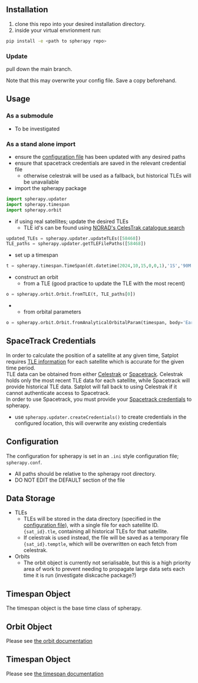## Installation
1. clone this repo into your desired installation directory.
2. inside your virtual envrionment run: 
```bash
pip install -e <path to spherapy repo>
```
### Update
pull down the main branch. 

Note that this may overwrite your config file. Save a copy beforehand.

## Usage
### As a submodule
- To be investigated

### As a stand alone import
- ensure the [configuration file](spherapy.conf) has been updated with any desired paths
- ensure that spacetrack credentials are saved in the relevant credential file
	- otherwise celestrak will be used as a fallback, but historical TLEs will be unavailable
- import the spherapy package
```python
import spherapy.updater
import spherapy.timespan
import spherapy.orbit
```
- if using real satellites; update the desired TLEs
	- TLE id's can be found using [NORAD's CelesTrak catalogue search](https://celestrak.org/satcat/search.php)
```python
updated_TLEs = spherapy.updater.updateTLEs([58468])
TLE_paths = spherapy.updater.getTLEFilePaths([58468])
```
- set up a timespan
```python
t = spherapy.timespan.TimeSpan(dt.datetime(2024,10,15,0,0,1),'1S','90M')
```
- construct an orbit
	- from a TLE (good practice to update the TLE with the most recent)
```python
o = spherapy.orbit.Orbit.fromTLE(t, TLE_paths[0])
```  
-	- from orbital parameters
```python
o = spherapy.orbit.Orbit.fromAnalyticalOrbitalParam(timespan, body='Earth', a=6978, ecc=0, inc=0, raan=0, argp=0, mean_nu=0, name='Analytical', astrobodies=True)
```  

## SpaceTrack Credentials
In order to calculate the position of a satellite at any given time, Satplot requires [TLE information](https://en.wikipedia.org/wiki/Two-line_element_set) for each satellite which is accurate for the given time period.  
TLE data can be obtained from either [Celestrak](https://celestrak.org/) or [Spacetrack](https://www.space-track.org/). 
Celestrak holds only the most recent TLE data for each satellite, while Spacetrack will provide historical TLE data. Satplot will fall back to using Celestrak if it cannot authenticate access to Spacetrack.  
In order to use Spacetrack, you must provide your [Spacetrack credentials](https://www.space-track.org/auth/createAccount) to spherapy.

- use `spherapy.updater.createCredentials()` to create credentials in the configured location, this will overwrite any existing credentials

## Configuration
The configuration for spherapy is set in an `.ini` style configuration file; `spherapy.conf`.
- All paths should be relative to the spherapy root directory.
- DO NOT EDIT the DEFAULT section of the file

## Data Storage
- TLEs
	- TLEs will be stored in the data directory (specified in the [configuration file](spherapy.conf)), with a single file for each satellite ID.
	 `{sat_id}.tle`, containing all historical TLEs for that satellite.
	- If celestrak is used instead, the file will be saved as a temporary file `{sat_id}.temptle`, which will be overwritten on each fetch from celestrak.
- Orbits
	- The orbit object is currently not serialisable, but this is a high priority area of work to prevent needing to propagate large data sets each time it is run (investigate diskcache package?)

## Timespan Object
The timespan object is the base time class of spherapy.


## Orbit Object
Please see [the orbit documentation](docs/orbit.md)

## Timespan Object
Please see [the timespan documentation](docs/timespan.md)
